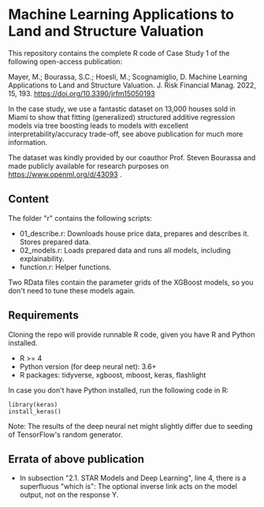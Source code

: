 # Machine Learning Applications to Land and Structure Valuation

This repository contains the complete R code of Case Study 1 of the following open-access publication:

Mayer, M.; Bourassa, S.C.; Hoesli, M.; Scognamiglio, D. Machine Learning Applications to Land and Structure Valuation. J. Risk Financial Manag. 2022, 15, 193. https://doi.org/10.3390/jrfm15050193

In the case study, we use a fantastic dataset on 13,000 houses sold in Miami to show that fitting (generalized) structured additive regression models via tree boosting leads to models with excellent interpretability/accuracy trade-off, see above publication for much more information.

The dataset was kindly provided by our coauthor Prof. Steven Bourassa and made publicly available for research purposes on https://www.openml.org/d/43093 .

## Content 

The folder "r" contains the following scripts:

- 01_describe.r: Downloads house price data, prepares and describes it. Stores prepared data.
- 02_models.r: Loads prepared data and runs all models, including explainability.
- function.r: Helper functions.

Two RData files contain the parameter grids of the XGBoost models, so you don't need to tune these models again.

## Requirements

Cloning the repo will provide runnable R code, given you have R and Python installed.

- R >= 4
- Python version (for deep neural net): 3.6+
- R packages: tidyverse, xgboost, mboost, keras, flashlight

In case you don't have Python installed, run the following code in R:
```
library(keras)
install_keras()
```

Note: The results of the deep neural net might slightly differ due to seeding of TensorFlow's random generator.

## Errata of above publication

- In subsection "2.1. STAR Models and Deep Learning", line 4, there is a superfluous "which is": The optional inverse link acts on the model output, not on the response Y.

